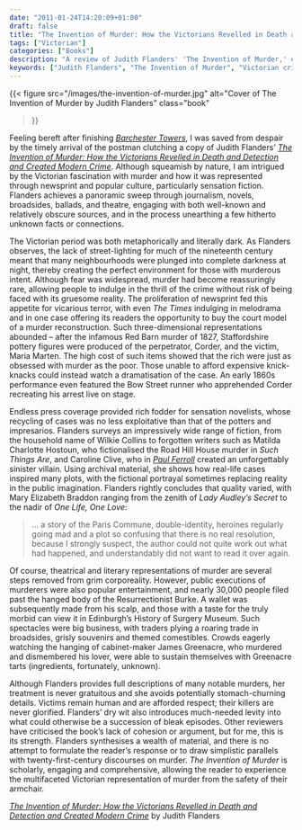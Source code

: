 ```yaml
---
date: "2011-01-24T14:20:09+01:00"
draft: false
title: "The Invention of Murder: How the Victorians Revelled in Death and Detection and Created Modern Crime"
tags: ["Victorian"]
categories: ["Books"]
description: "A review of Judith Flanders' 'The Invention of Murder,' exploring how Victorians transformed crime into entertainment through newspapers, novels, and public spectacles. Discover the cultural obsession with murder that created modern crime fiction and popular culture."
keywords: ["Judith Flanders", "The Invention of Murder", "Victorian crime", "sensation fiction", "Victorian culture", "crime fiction", "Victorian newspapers", "cultural history"]
---
```


{{< figure
  src="/images/the-invention-of-murder.jpg"
  alt="Cover of The Invention of Murder by Judith Flanders"
  class="book"
>}}

Feeling bereft after finishing [_Barchester Towers_](/posts/barchester-towers/), I was saved from despair by the timely arrival of the postman clutching a copy of Judith Flanders’ [_The Invention of Murder: How the Victorians Revelled in Death and Detection and Created Modern Crime_](https://uk.bookshop.org/a/2760/9780007248896). Although squeamish by nature, I am intrigued by the Victorian fascination with murder and how it was represented through newsprint and popular culture, particularly sensation fiction. Flanders achieves a panoramic sweep through journalism, novels, broadsides, ballads, and theatre, engaging with both well-known and relatively obscure sources, and in the process unearthing a few hitherto unknown facts or connections.

The Victorian period was both metaphorically and literally dark. As Flanders observes, the lack of street-lighting for much of the nineteenth century meant that many neighbourhoods were plunged into complete darkness at night, thereby creating the perfect environment for those with murderous intent. Although fear was widespread, murder had become reassuringly rare, allowing people to indulge in the thrill of the crime without risk of being faced with its gruesome reality. The proliferation of newsprint fed this appetite for vicarious terror, with even _The Times_ indulging in melodrama and in one case offering its readers the opportunity to buy the court model of a murder reconstruction. Such three-dimensional representations abounded – after the infamous Red Barn murder of 1827, Staffordshire pottery figures were produced of the perpetrator, Corder, and the victim, Maria Marten. The high cost of such items showed that the rich were just as obsessed with murder as the poor. Those unable to afford expensive knick-knacks could instead watch a dramatisation of the case. An early 1860s performance even featured the Bow Street runner who apprehended Corder recreating his arrest live on stage.

Endless press coverage provided rich fodder for sensation novelists, whose recycling of cases was no less exploitative than that of the potters and impresarios. Flanders surveys an impressively wide range of fiction, from the household name of Wilkie Collins to forgotten writers such as Matilda Charlotte Hostoun, who fictionalised the Road Hill House murder in _Such Things Are_, and Caroline Clive, who in [_Paul Ferroll_](/posts/paul-ferroll/) created an unforgettably sinister villain. Using archival material, she shows how real-life cases inspired many plots, with the fictional portrayal sometimes replacing reality in the public imagination. Flanders rightly concludes that quality varied, with Mary Elizabeth Braddon ranging from the zenith of _Lady Audley’s Secret_ to the nadir of _One Life, One Love_:

>… a story of the Paris Commune, double-identity, heroines regularly going mad and a plot so confusing that there is no real resolution, because I strongly suspect, the author could not quite work out what had happened, and understandably did not want to read it over again.

Of course, theatrical and literary representations of murder are several steps removed from grim corporeality. However, public executions of murderers were also popular entertainment, and nearly 30,000 people filed past the hanged body of the Resurrectionist Burke. A wallet was subsequently made from his scalp, and those with a taste for the truly morbid can view it in Edinburgh’s History of Surgery Museum. Such spectacles were big business, with traders plying a roaring trade in broadsides, grisly souvenirs and themed comestibles. Crowds eagerly watching the hanging of cabinet-maker James Greenacre, who murdered and dismembered his lover, were able to sustain themselves with Greenacre tarts (ingredients, fortunately, unknown).

Although Flanders provides full descriptions of many notable murders, her treatment is never gratuitous and she avoids potentially stomach-churning details. Victims remain human and are afforded respect; their killers are never glorified. Flanders’ dry wit also introduces much-needed levity into what could otherwise be a succession of bleak episodes. Other reviewers have criticised the book’s lack of cohesion or argument, but for me, this is its strength. Flanders synthesises a wealth of material, and there is no attempt to formulate the reader’s response or to draw simplistic parallels with twenty-first-century discourses on murder. _The Invention of Murder_ is scholarly, engaging and comprehensive, allowing the reader to experience the multifaceted Victorian representation of murder from the safety of their armchair.

[_The Invention of Murder: How the Victorians Revelled in Death and Detection and Created Modern Crime_](https://uk.bookshop.org/a/2760/9780007248896) by Judith Flanders